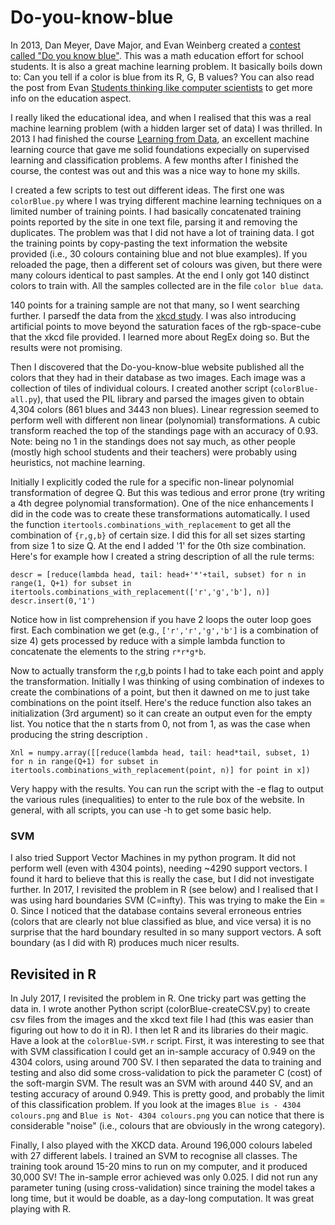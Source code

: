 # Do-you-know-blue

In 2013, Dan Meyer, Dave Major, and Evan Weinberg created a [contest called "Do you know blue"](http://blog.mrmeyer.com/2013/contest-do-you-know-blue/). This was a math education effort for school students. It is also a great machine learning problem. It basically boils down to: Can you tell if a color is blue from its R, G, B values? You can also read the post from Evan [Students thinking like computer scientists](http://evanweinberg.com/2013/04/19/students-thinking-like-computer-scientists/) to get more info on the education aspect. 

I really liked the educational idea, and when I realised that this was a real machine learning problem (with a hidden larger set of data) I was thrilled. In 2013 I had finished the course [Learning from Data](https://work.caltech.edu/telecourse.html), an excellent machine learning cource that gave me solid foundations expecially on supervised learning and classification problems. A few months after I finished the course, the contest was out and this was a nice way to hone my skills. 

I created a few scripts to test out different ideas. The first one was `colorBlue.py` where I was trying different machine learning techniques on a limited number of training points. I had basically concatenated training points reported by the site in one text file, parsing it and removing the duplicates. The problem was that I did not have a lot of training data. I got the training points by copy-pasting the text information the website provided (i.e., 30 colours containing blue and not blue examples). If you reloaded the page, then a different set of colours was given, but there were many colours identical to past samples. At the end I only got 140 distinct colors to train with. All the samples collected are in the file `color blue data`. 

140 points for a training sample are not that many, so I went searching further. I parsedf the data from the [xkcd study](http://blog.xkcd.com/2010/05/03/color-survey-results/). I was also introducing artificial points to move beyond the saturation faces of the rgb-space-cube that the xkcd file provided. I learned more about RegEx doing so. But the results were not promising.

Then I discovered that the Do-you-know-blue website published all the colors that they had in their database as two images. Each image was a collection of tiles of individual colours.  I created another script (`colorBlue-all.py`), that used the PIL library and parsed the images given to obtain 4,304 colors (861 blues and 3443 non blues). Linear regression seemed to perform well with different non linear (polynomial) transformations. A cubic transform reached the top of the standings page with an accuracy of 0.93. Note: being no 1 in the standings does not say much, as other people (mostly high school students and their teachers) were probably using heuristics, not machine learning.

Initially I explicitly coded the rule for a specific non-linear polynomial transformation of degree Q. But this was tedious and error prone (try writing a 4th degree polynomial transformation). One of the nice enhancements I did in the code was to create these transformations automatically. I used the function `itertools.combinations_with_replacement` to get all the combination of `{r,g,b}` of certain size. I did this for all set sizes starting from size 1 to size Q. At the end I added '1' for the 0th size combination. Here's for example how I created a string description of all the rule terms: 

```
descr = [reduce(lambda head, tail: head+'*'+tail, subset) for n in range(1, Q+1) for subset in itertools.combinations_with_replacement(['r','g','b'], n)]
descr.insert(0,'1') 
```
Notice how in list comprehension if you have 2 loops the outer loop goes first. Each combination we get (e.g., `['r','r','g','b']` is a combination of size 4) gets processed by reduce with a simple lambda function to concatenate the elements to the string `r*r*g*b`.

Now to actually transform the r,g,b points I had to take each point and apply the transformation. Initially I was thinking of using combination of indexes to create the combinations of a point, but then it dawned on me to just take combinations on the point itself. Here's the reduce function also takes an initialization (3rd argument) so it can create an output even for the empty list. You notice that the n starts from 0, not from 1, as was the case when producing the string description . 
 
``` 
Xnl = numpy.array([[reduce(lambda head, tail: head*tail, subset, 1) for n in range(Q+1) for subset in itertools.combinations_with_replacement(point, n)] for point in x])
```
Very happy with the results. You can run the script with the -e flag to output the various rules (inequalities) to enter to the rule box of the website. In general, with all scripts, you can use -h to get some basic help.

### SVM

I also tried Support Vector Machines in my python program. It did not perform well (even with 4304 points), needing ~4290 support vectors. I found it hard to believe that this is really the case, but I did not investigate further. In 2017, I revisited the problem in R (see below) and I realised that I was using hard boundaries SVM (C=infty). This was trying to make the Ein = 0. Since I noticed that the database contains several erroneous entries (colors that are clearly not blue classified as blue, and vice versa) it is no surprise that the hard boundary resulted in so many support vectors. A soft boundary (as I did with R) produces much nicer results.



## Revisited in R

In July 2017, I revisited the problem in R. One tricky part was getting the data in. I wrote another Python script (colorBlue-createCSV.py) to create csv files from the images and the xkcd text file I had (this was easier than figuring out how to do it in R). I then let R and its libraries do their magic. Have a look at the `colorBlue-SVM.r` script. First, it was interesting to see that with SVM classification I could get an in-sample accuracy of 0.949 on the 4304 colors, using around 700 SV. I then separated the data to training and testing and also did some cross-validation to pick the parameter C (cost) of the soft-margin SVM. The result was an SVM with around 440 SV, and an testing accuracy of around 0.949. This is pretty good, and probably the limit of this classification problem. If you look at the images `Blue is - 4304 colours.png` and `Blue is Not- 4304 colours.png` you can notice that there is considerable "noise" (i.e., colours that are obviously in the wrong category).

Finally, I also played with the XKCD data. Around 196,000 colours labeled with 27 different labels. I trained an SVM to recognise all classes. The training took around 15-20 mins to run on my computer, and it produced 30,000 SV! The in-sample error achieved was only 0.025. I did not run any parameter tuning (using cross-validation) since training the model takes a long time, but it would be doable, as a day-long computation. It was great playing with R.
